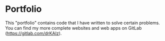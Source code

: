 # Portfolio
This "portfolio" contains code that I have written to solve certain problems. You can find my more complete websites and web apps on GitLab (https://gitlab.com/drKAIz).
